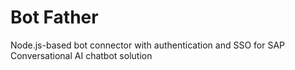 # Bot Father
Node.js-based bot connector with authentication and SSO for SAP Conversational AI chatbot solution
